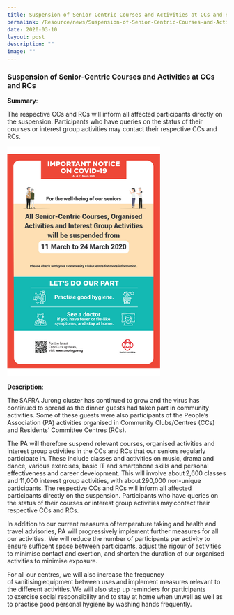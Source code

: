 ```yaml
---
title: Suspension of Senior Centric Courses and Activities at CCs and RCs
permalink: /Resource/news/Suspension-of-Senior-Centric-Courses-and-Activities-at-CCs-and-RCs/
date: 2020-03-10
layout: post
description: ""
image: ""
---
```

### Suspension of Senior-Centric Courses and Activities at CCs and RCs 

**Summary**: 

The respective CCs and RCs will inform all affected participants directly on the suspension. Participants who have queries on the status of their courses or interest group activities may contact their respective CCs and RCs. 
 
![](/images/NewsRoom/Suspension%20of%20Senior%20Centric%20Courses.png)

**Description**: 

The SAFRA Jurong cluster has continued to grow and the virus has continued to spread as the dinner guests had taken part in community activities. Some of these guests were also participants of the People’s Association (PA) activities organised in Community Clubs/Centres (CCs) and Residents’ Committee Centres (RCs). 

The PA will therefore suspend relevant courses, organised activities and interest group activities in the CCs and RCs that our seniors regularly participate in. These include classes and activities on music, drama and dance, various exercises, basic IT and smartphone skills and personal effectiveness and career development. This will involve about 2,600 classes and 11,000 interest group activities, with about 290,000 non-unique participants. The respective CCs and RCs will inform all affected participants directly on the suspension. Participants who have queries on the status of their courses or interest group activities may contact their respective CCs and RCs. 

In addition to our current measures of temperature taking and health and travel advisories, PA will progressively implement further measures for all our activities.  We will reduce the number of participants per activity to ensure sufficent space between participants, adjust the rigour of activities to minimise contact and exertion, and shorten the duration of our organised activities to minimise exposure. 

For all our centres, we will also increase the frequency of sanitising equipment between uses and implement measures relevant to the different activities. We will also step up reminders for participants to exercise social responsibility and to stay at home when unwell as well as to practise good personal hygiene by washing hands frequently.